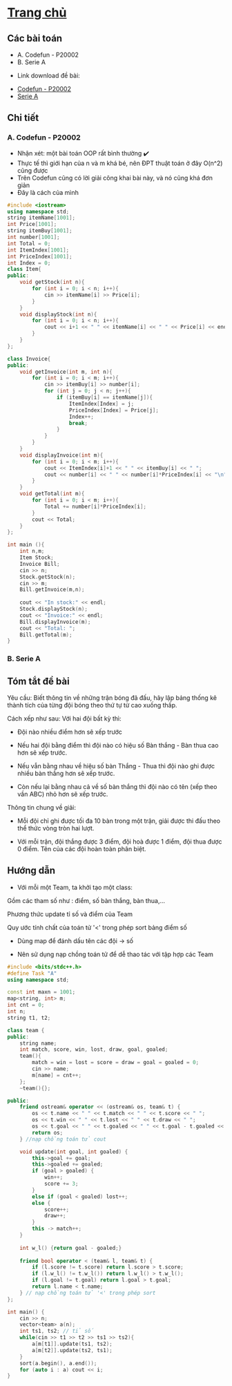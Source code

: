 # [Trang chủ](https://ppap-1264589.github.io/interesting-solution)

## Các bài toán
- A. Codefun - P20002
- B. Serie A
* Link download đề bài:
- [Codefun - P20002](https://codefun.vn/problems/P20002)
- [Serie A](https://github.com/ppap-1264589/OOP/files/7253729/SERIEA.pdf)

## Chi tiết

### A. Codefun - P20002

- Nhận xét: một bài toán OOP rất bình thường ✔️
- Thực tế thì giới hạn của n và m khá bé, nên ĐPT thuật toán ở đây O(n^2) cũng được
- Trên Codefun cũng có lời giải công khai bài này, và nó cũng khá đơn giản
- Đây là cách của mình

```c++
#include <iostream>
using namespace std;
string itemName[1001];
int Price[1001];
string itemBuy[1001];
int number[1001];
int Total = 0;
int ItemIndex[1001];
int PriceIndex[1001];
int Index = 0;
class Item{
public:
    void getStock(int n){
        for (int i = 0; i < n; i++){
            cin >> itemName[i] >> Price[i];
        }
    }
    void displayStock(int n){
        for (int i = 0; i < n; i++){
            cout << i+1 << " " << itemName[i] << " " << Price[i] << endl;
        }
    }
};

class Invoice{
public:
    void getInvoice(int m, int n){
        for (int i = 0; i < m; i++){
            cin >> itemBuy[i] >> number[i];
            for (int j = 0; j < n; j++){
                if (itemBuy[i] == itemName[j]){
                    ItemIndex[Index] = j;
                    PriceIndex[Index] = Price[j];
                    Index++;
                    break;
                }
            }
        }
    }
    void displayInvoice(int m){
        for (int i = 0; i < m; i++){
            cout << ItemIndex[i]+1 << " " << itemBuy[i] << " ";
            cout << number[i] << " " << number[i]*PriceIndex[i] << "\n";
        }
    }
    void getTotal(int m){
        for (int i = 0; i < m; i++){
            Total += number[i]*PriceIndex[i];
        }
        cout << Total;
    }
};

int main (){
    int n,m;
    Item Stock;
    Invoice Bill;
    cin >> n;
    Stock.getStock(n);
    cin >> m;
    Bill.getInvoice(m,n);
	
    cout << "In stock:" << endl;
    Stock.displayStock(n);
    cout << "Invoice:" << endl;
    Bill.displayInvoice(m);
    cout << "Total: ";
    Bill.getTotal(m);
}
```

### B. Serie A

## Tóm tắt đề bài

Yêu cầu: Biết thông tin về những trận bóng đã đấu, hãy lập bảng thống kê thành tích của từng đội bóng theo thứ tự từ cao xuống thấp. 

Cách xếp như sau: Với hai đội bất kỳ thì:

- Đội nào nhiều điểm hơn sẽ xếp trước
 
- Nếu hai đội bằng điểm thì đội nào có hiệu số Bàn thắng - Bàn thua cao hơn sẽ xếp trước.

- Nếu vẫn bằng nhau về hiệu số bàn Thắng - Thua thì đội nào ghi được nhiều bàn thắng hơn sẽ xếp trước.

- Còn nếu lại bằng nhau cả về số bàn thắng thì đội nào có tên (xếp theo vần ABC) nhỏ hơn sẽ xếp trước.

Thông tin chung về giải: 

- Mỗi đội chỉ ghi được tối đa 10 bàn trong một trận, giải được thi đấu theo thể thức vòng tròn hai lượt. 

- Với mỗi trận, đội thắng được 3 điểm, đội hoà được 1 điểm, đội thua được 0 điểm. Tên của các đội hoàn toàn phân biệt.

## Hướng dẫn

- Với mỗi một Team, ta khởi tạo một class:

Gồm các tham số như : điểm, số bàn thắng, bàn thua,...
	
Phương thức update tỉ số và điểm của Team
	
Quy ước tính chất của toán tử '<' trong phép sort bảng điểm số
	
- Dùng map để đánh dấu tên các đội -> số

- Nên sử dụng nạp chồng toán tử để dễ thao tác với tập hợp các Team

```c++
#include <bits/stdc++.h>
#define Task "A"
using namespace std;

const int maxn = 1001;
map<string, int> m;
int cnt = 0;
int n;
string t1, t2;

class team {
public:
    string name;
    int match, score, win, lost, draw, goal, goaled;
    team(){
        match = win = lost = score = draw = goal = goaled = 0;
        cin >> name;
        m[name] = cnt++;
    };
    ~team(){};

public:
    friend ostream& operator << (ostream& os, team& t) {
        os << t.name << " " << t.match << " " << t.score << " ";
        os << t.win << " " << t.lost << " " << t.draw << " ";
        os << t.goal << " " << t.goaled << " " << t.goal - t.goaled << "\n";
        return os;
    } //nạp chồng toán tử cout

    void update(int goal, int goaled) {
        this->goal += goal;
        this->goaled += goaled;
        if (goal > goaled) {
            win++;
            score += 3;
        }
        else if (goal < goaled) lost++;
        else {
            score++;
            draw++;
        }
        this -> match++;
    }
    
    int w_l() {return goal - goaled;}
    
    friend bool operator < (team& l, team& t) {
        if (l.score != t.score) return l.score > t.score;
        if (l.w_l() != t.w_l()) return l.w_l() > t.w_l();
        if (l.goal != t.goal) return l.goal > t.goal;
        return l.name < t.name;
    } // nạp chồng toán tử '<' trong phép sort
};

int main() {
    cin >> n;
    vector<team> a(n);
    int ts1, ts2; // tỉ số
    while(cin >> t1 >> t2 >> ts1 >> ts2){
        a[m[t1]].update(ts1, ts2);
        a[m[t2]].update(ts2, ts1);
    }
    sort(a.begin(), a.end());
    for (auto i : a) cout << i;
}
```
